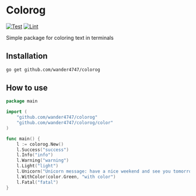 # Colorog

[![Test](https://github.com/wander4747/colorog/actions/workflows/test.yaml/badge.svg)](https://github.com/wander4747/colorog/actions/workflows/test.yaml)
[![Lint](https://github.com/wander4747/colorog/actions/workflows/lint.yaml/badge.svg)](https://github.com/wander4747/colorog/actions/workflows/lint.yaml)

Simple package for coloring text in terminals

## Installation
```sh
go get github.com/wander4747/colorog
```

## How to use

```go
package main

import (
	"github.com/wander4747/colorog"
	"github.com/wander4747/colorog/color"
)

func main() {
	l := colorog.New()
	l.Success("success")
	l.Info("info")
	l.Warning("warning")
	l.Light("light")
	l.Unicorn("Unicorn message: have a nice weekend and see you tomorrow!")
	l.WithColor(color.Green, "with color")
	l.Fatal("fatal")
}
```
